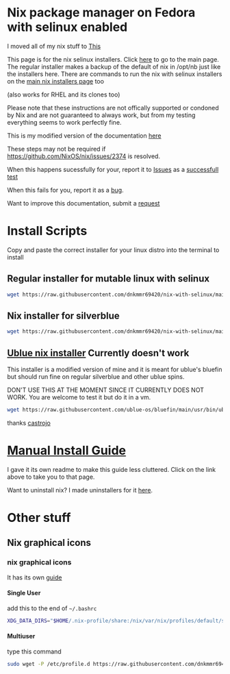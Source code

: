 # Nix package manager on Fedora with selinux enabled

I moved all of my nix stuff to [This](https://github.com/dnkmmr69420/nix-installer-scripts)

This page is for the nix selinux installers. Click [here](https://github.com/dnkmmr69420/nix-installers) to go to the main page. The regular installer makes a backup of the default of nix in /opt/nb just like the installers here. There are commands to run the nix with selinux installers on the [main nix installers page](https://github.com/dnkmmr69420/nix-installers) too

(also works for RHEL and its clones too)

Please note that these instructions are not offically supported or condoned by Nix and are not guaranteed to always work, but from my testing everything seems to work perfectly fine.

This is my modified version of the documentation [here](https://gist.github.com/matthewpi/08c3d652e7879e4c4c30bead7021ff73)

These steps may not be required if https://github.com/NixOS/nix/issues/2374 is resolved.

When this happens sucessfully for your, report it to [Issues](https://github.com/dnkmmr69420/nix-with-selinux/issues) as a [successfull test](https://github.com/dnkmmr69420/nix-with-selinux/issues/new?assignees=&labels=successful+test&template=successful-test.md&title=)

When this fails for you, report it as a [bug](https://github.com/dnkmmr69420/nix-with-selinux/issues/new?assignees=&labels=bug&template=bug_report.md&title=).

Want to improve this documentation, submit a [request](https://github.com/dnkmmr69420/nix-with-selinux/issues/new?assignees=&labels=&template=improvements-requests.md&title=)

# Install Scripts

Copy and paste the correct installer for your linux distro into the terminal to install

## Regular installer for mutable linux with selinux

```bash
wget https://raw.githubusercontent.com/dnkmmr69420/nix-with-selinux/main/regular-installer.sh && chmod a+x ./regular-installer.sh && ./regular-installer.sh ; rm ./regular-installer.sh
```

## Nix installer for silverblue

```bash
wget https://raw.githubusercontent.com/dnkmmr69420/nix-with-selinux/main/silverblue-installer.sh && chmod a+x ./silverblue-installer.sh && ./silverblue-installer.sh ; rm ./silverblue-installer.sh
```

## [Ublue nix installer](https://github.com/ublue-os/bluefin/blob/main/usr/bin/ublue-nix-install) Currently doesn't work

This installer is a modified version of mine and it is meant for ublue's bluefin but should run fine on regular silverblue and other ublue spins. 

DON'T USE THIS AT THE MOMENT SINCE IT CURRENTLY DOES NOT WORK. You are welcome to test it but do it in a vm.

```bash
wget https://raw.githubusercontent.com/ublue-os/bluefin/main/usr/bin/ublue-nix-install && chmod a+x ./ublue-nix-install && ./ublue-nix-install ; rm ./ublue-nix-install
```

thanks [castrojo](https://github.com/castrojo)

# [Manual Install Guide](https://github.com/dnkmmr69420/nix-with-selinux/blob/main/manual-install-guide.md)

I gave it its own readme to make this guide less cluttered. Click on the link above to take you to that page.

Want to uninstall nix? I made uninstallers for it [here](https://github.com/dnkmmr69420/nix-uninstallers).

# Other stuff

## Nix graphical icons

### nix graphical icons

It has its own [guide](https://github.com/dnkmmr69420/nix-graphical-app-icon-guide)

#### Single User

add this to the end of `~/.bashrc`

```bash
XDG_DATA_DIRS="$HOME/.nix-profile/share:/nix/var/nix/profiles/default/share:$XDG_DATA_DIRS"
```

#### Multiuser

type this command

```bash
sudo wget -P /etc/profile.d https://raw.githubusercontent.com/dnkmmr69420/nix-installers/main/nix-app-icons.sh
```



